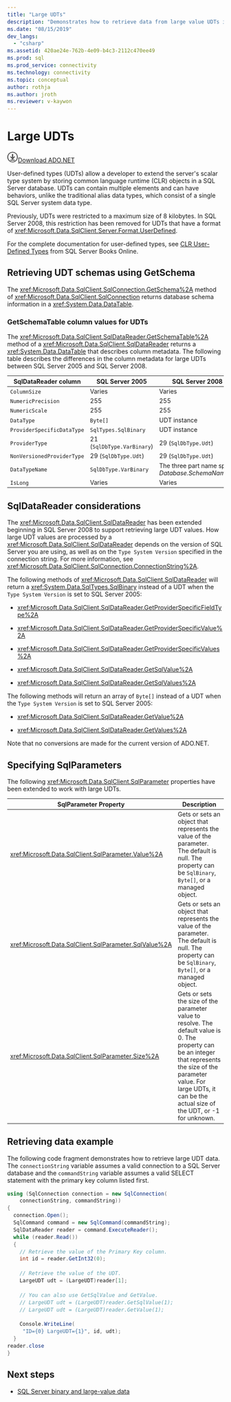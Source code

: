 ```yaml
---
title: "Large UDTs"
description: "Demonstrates how to retrieve data from large value UDTs introduced in SQL Server 2008."
ms.date: "08/15/2019"
dev_langs: 
  - "csharp"
ms.assetid: 420ae24e-762b-4e09-b4c3-2112c470ee49
ms.prod: sql
ms.prod_service: connectivity
ms.technology: connectivity
ms.topic: conceptual
author: rothja
ms.author: jroth
ms.reviewer: v-kaywon
---
```

# Large UDTs

![Download-DownArrow-Circled](../../../ssdt/media/download.png)[Download ADO.NET](../../sql-connection-libraries.md#anchor-20-drivers-relational-access)

User-defined types (UDTs) allow a developer to extend the server's scalar type system by storing common language runtime (CLR) objects in a SQL Server database. UDTs can contain multiple elements and can have behaviors, unlike the traditional alias data types, which consist of a single SQL Server system data type.  
  
Previously, UDTs were restricted to a maximum size of 8 kilobytes. In SQL Server 2008, this restriction has been removed for UDTs that have a format of <xref:Microsoft.Data.SqlClient.Server.Format.UserDefined>.  
  
For the complete documentation for user-defined types, see [CLR User-Defined Types](https://go.microsoft.com/fwlink/?LinkId=98366) from SQL Server Books Online.
  
## Retrieving UDT schemas using GetSchema  
The <xref:Microsoft.Data.SqlClient.SqlConnection.GetSchema%2A> method of <xref:Microsoft.Data.SqlClient.SqlConnection> returns database schema information in a <xref:System.Data.DataTable>.
  
### GetSchemaTable column values for UDTs  
The <xref:Microsoft.Data.SqlClient.SqlDataReader.GetSchemaTable%2A> method of a <xref:Microsoft.Data.SqlClient.SqlDataReader> returns a <xref:System.Data.DataTable> that describes column metadata. The following table describes the differences in the column metadata for large UDTs between SQL Server 2005 and SQL Server 2008.  
  
|SqlDataReader column|SQL Server 2005|SQL Server 2008 and later|  
|--------------------------|---------------------|-------------------------------|  
|`ColumnSize`|Varies|Varies|  
|`NumericPrecision`|255|255|  
|`NumericScale`|255|255|  
|`DataType`|`Byte[]`|UDT instance|  
|`ProviderSpecificDataType`|`SqlTypes.SqlBinary`|UDT instance|  
|`ProviderType`|21 (`SqlDbType.VarBinary`)|29 (`SqlDbType.Udt`)|  
|`NonVersionedProviderType`|29 (`SqlDbType.Udt`)|29 (`SqlDbType.Udt`)|  
|`DataTypeName`|`SqlDbType.VarBinary`|The three part name specified as *Database.SchemaName.TypeName*.|  
|`IsLong`|Varies|Varies|  
  
## SqlDataReader considerations  
The <xref:Microsoft.Data.SqlClient.SqlDataReader> has been extended beginning in SQL Server 2008 to support retrieving large UDT values. How large UDT values are processed by a <xref:Microsoft.Data.SqlClient.SqlDataReader> depends on the version of SQL Server you are using, as well as on the `Type System Version` specified in the connection string. For more information, see <xref:Microsoft.Data.SqlClient.SqlConnection.ConnectionString%2A>.  
  
The following methods of <xref:Microsoft.Data.SqlClient.SqlDataReader> will return a <xref:System.Data.SqlTypes.SqlBinary> instead of a UDT when the `Type System Version` is set to SQL Server 2005:  
  
- <xref:Microsoft.Data.SqlClient.SqlDataReader.GetProviderSpecificFieldType%2A>  
  
- <xref:Microsoft.Data.SqlClient.SqlDataReader.GetProviderSpecificValue%2A>  
  
- <xref:Microsoft.Data.SqlClient.SqlDataReader.GetProviderSpecificValues%2A>  
  
- <xref:Microsoft.Data.SqlClient.SqlDataReader.GetSqlValue%2A>  
  
- <xref:Microsoft.Data.SqlClient.SqlDataReader.GetSqlValues%2A>  
  
The following methods will return an array of `Byte[]` instead of a UDT when the `Type System Version` is set to SQL Server 2005:  
  
- <xref:Microsoft.Data.SqlClient.SqlDataReader.GetValue%2A>  
  
- <xref:Microsoft.Data.SqlClient.SqlDataReader.GetValues%2A>  
  
Note that no conversions are made for the current version of ADO.NET.  
  
## Specifying SqlParameters  
The following <xref:Microsoft.Data.SqlClient.SqlParameter> properties have been extended to work with large UDTs.  
  
|SqlParameter Property|Description|  
|---------------------------|-----------------|  
|<xref:Microsoft.Data.SqlClient.SqlParameter.Value%2A>|Gets or sets an object that represents the value of the parameter. The default is null. The property can be `SqlBinary`, `Byte[]`, or a managed object.|  
|<xref:Microsoft.Data.SqlClient.SqlParameter.SqlValue%2A>|Gets or sets an object that represents the value of the parameter. The default is null. The property can be `SqlBinary`, `Byte[]`, or a managed object.|  
|<xref:Microsoft.Data.SqlClient.SqlParameter.Size%2A>|Gets or sets the size of the parameter value to resolve. The default value is 0. The property can be an integer that represents the size of the parameter value. For large UDTs, it can be the actual size of the UDT, or -1 for unknown.|  
  
## Retrieving data example  
The following code fragment demonstrates how to retrieve large UDT data. The `connectionString` variable assumes a valid connection to a SQL Server database and the `commandString` variable assumes a valid SELECT statement with the primary key column listed first.  
  
```csharp  
using (SqlConnection connection = new SqlConnection(   
    connectionString, commandString))  
{  
  connection.Open();  
  SqlCommand command = new SqlCommand(commandString);  
  SqlDataReader reader = command.ExecuteReader();  
  while (reader.Read())  
  {  
    // Retrieve the value of the Primary Key column.  
    int id = reader.GetInt32(0);  
  
    // Retrieve the value of the UDT.  
    LargeUDT udt = (LargeUDT)reader[1];  
  
    // You can also use GetSqlValue and GetValue.  
    // LargeUDT udt = (LargeUDT)reader.GetSqlValue(1);  
    // LargeUDT udt = (LargeUDT)reader.GetValue(1);  
  
    Console.WriteLine(  
     "ID={0} LargeUDT={1}", id, udt);  
  }  
reader.close  
}  
```  
  
## Next steps
- [SQL Server binary and large-value data](sql-server-binary-large-value-data.md)
